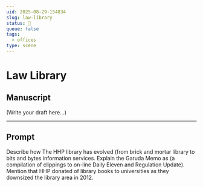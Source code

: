 ```yaml
---
uid: 2025-08-29-154834
slug: law-library
status: 💬
queue: false
tags:
  - offices
type: scene
---
```


# Law Library

## Manuscript

(Write your draft here...)

---

## Prompt

Describe how The HHP library has evolved (from brick and mortar library to bits and bytes information services.
Explain the Garuda Memo as  (a compilation of clippings to on-line Daily Eleven and Regulation Update).
Mention that HHP donated of library books to universities as they downsized the library area in 2012.
